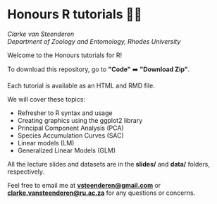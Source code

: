 # Honours R tutorials 👨‍🎓
*Clarke van Steenderen*    
*Department of Zoology and Entomology, Rhodes University*

Welcome to the Honours tutorials for R! 

To download this repository, go to **"Code"** ➡️ **"Download Zip"**.

Each tutorial is available as an HTML and RMD file.

We will cover these topics:

* Refresher to R syntax and usage
* Creating graphics using the ggplot2 library 
* Principal Component Analysis (PCA)
* Species Accumulation Curves (SAC)
* Linear models (LM)
* Generalized Linear Models (GLM)

All the lecture slides and datasets are in the **slides/** and **data/** folders, respectively.

Feel free to email me at **vsteenderen@gmail.com** or **clarke.vansteenderen@ru.ac.za** for any questions or concerns.
